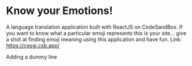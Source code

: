 # Know your Emotions!
A language translation application built with ReactJS on CodeSandBox. If you want to know what a particular emoji represents this is your site... give a shot at finding emoji meaning using this application and have fun.
Link: https://cqsgi.csb.app/

Adding a dummy line 